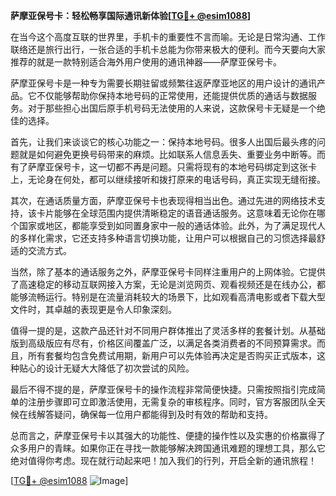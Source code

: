 **萨摩亚保号卡：轻松畅享国际通讯新体验[[TG💪+ @esim1088](https://t.me/s/esim1088)]**

在当今这个高度互联的世界里，手机卡的重要性不言而喻。无论是日常沟通、工作联络还是旅行出行，一张合适的手机卡总能为你带来极大的便利。而今天要向大家推荐的就是一款特别适合海外用户使用的通讯神器——萨摩亚保号卡。

萨摩亚保号卡是一种专为需要长期驻留或频繁往返萨摩亚地区的用户设计的通讯产品。它不仅能够帮助你保持本地号码的正常使用，还能提供优质的通话与数据服务。对于那些担心出国后原手机号码无法使用的人来说，这款保号卡无疑是一个绝佳的选择。

首先，让我们来谈谈它的核心功能之一：保持本地号码。很多人出国后最头疼的问题就是如何避免更换号码带来的麻烦。比如联系人信息丢失、重要业务中断等。而有了萨摩亚保号卡，这一切都不再是问题。只需将现有的本地号码绑定到这张卡上，无论身在何处，都可以继续接听和拨打原来的电话号码，真正实现无缝衔接。

其次，在通话质量方面，萨摩亚保号卡也表现得相当出色。通过先进的网络技术支持，该卡片能够在全球范围内提供清晰稳定的语音通话服务。这意味着无论你在哪个国家或地区，都能享受到如同置身家中一般的通话体验。此外，为了满足现代人的多样化需求，它还支持多种语言切换功能，让用户可以根据自己的习惯选择最舒适的交流方式。

当然，除了基本的通话服务之外，萨摩亚保号卡同样注重用户的上网体验。它提供了高速稳定的移动互联网接入方案，无论是浏览网页、观看视频还是在线办公，都能够流畅运行。特别是在流量消耗较大的场景下，比如观看高清电影或者下载大型文件时，其卓越的表现更是令人印象深刻。

值得一提的是，这款产品还针对不同用户群体推出了灵活多样的套餐计划。从基础版到高级版应有尽有，价格区间覆盖广泛，以满足各类消费者的不同预算需求。而且，所有套餐均包含免费试用期，新用户可以先体验再决定是否购买正式版本，这种贴心的设计无疑大大降低了初次尝试的风险。

最后不得不提的是，萨摩亚保号卡的操作流程非常简便快捷。只需按照指引完成简单的注册步骤即可立即激活使用，无需复杂的审核程序。同时，官方客服团队全天候在线解答疑问，确保每一位用户都能得到及时有效的帮助和支持。

总而言之，萨摩亚保号卡以其强大的功能性、便捷的操作性以及实惠的价格赢得了众多用户的青睐。如果你正在寻找一款能够解决跨国通讯难题的理想工具，那么它绝对值得你考虑。现在就行动起来吧！加入我们的行列，开启全新的通讯旅程！

[[TG💪+ @esim1088](https://t.me/s/esim1088) ![Image](https://i.postimg.cc/4NQfJmqS/Snipaste-2025-05-13-00-14-12.png)]